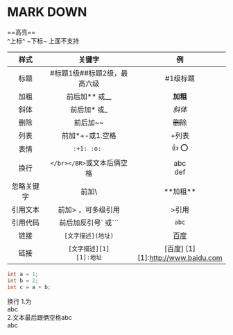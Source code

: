 # **MARK DOWN**

==高亮==  
^上标^
~下标~
上面不支持
  
|    样式    |          关键字              |     例     |
|   :----:   | :------------------------:  |  :------:  |
|    标题    |  #标题1级##标题2级，最高六级  |   #1级标题  |
|    加粗    |           前后加** 或__      |  **加粗**  |
|    斜体    |             前后加* 或_      |    *斜体*  |
|    删除    |             前后加~~         |  ~~删除~~  |
|    列表    |          前加*+-或1.空格     |    +列表    |
|    表情    |            `:+1: :o: `      |   :+1: :o:  |
|    换行    |  `</br></BR>`或文本后俩空格  | abc</br>def |
| 忽略关键字 |              前加\           | \*\*加粗\*\*|
|  引用文本  |      前加> ，可多级引用       |    >引用    |
|  引用代码  |      前后加反引号` 或```      |    `abc`    |
|    链接    |      `[文字描述](地址)`      |[百度](http://www.baidu.com)|
|    链接    |`[文字描述][1]`</br>`[1]:地址`|[百度] [1]</br>[1]:http://www.baidu.com|

```  c++
int a = 1;
int b = 2;
int c = a + b;
```

换行
1.为</BR>abc</BR>
2.文本最后跟俩空格abc  
abc
